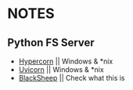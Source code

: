 # NOTES

## Python FS Server

- [Hypercorn](https://github.com/pgjones/hypercorn) || Windows & *nix
- [Uvicorn](https://www.uvicorn.org/) || Windows & *nix
- [BlackSheep](https://www.neoteroi.dev/blacksheep/) || Check what this is
